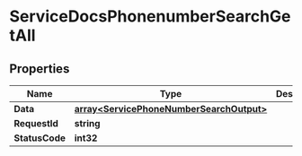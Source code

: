 

# ServiceDocsPhonenumberSearchGetAll


## Properties

| Name | Type | Description | Notes |
|------------ | ------------- | ------------- | -------------|
|**Data** | [**array&lt;ServicePhoneNumberSearchOutput&gt;**](ServicePhoneNumberSearchOutput.md) |  |  [optional] |
|**RequestId** | **string** |  |  [optional] |
|**StatusCode** | **int32** |  |  [optional] |



